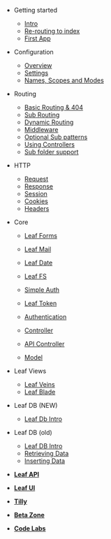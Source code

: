 * Getting started
  * [Intro](leaf/v/2.4-beta/intro/)
  * [Re-routing to index](leaf/v/2.4-beta/intro/htaccess)
  * [First App](leaf/v/2.4-beta/intro/first)

* Configuration
  * [Overview](leaf/v/2.4-beta/config/)
  * [Settings](leaf/v/2.4-beta/config/settings)
  * [Names, Scopes and Modes](leaf/v/2.4-beta/config/nsm)

* Routing
  * [Basic Routing & 404](leaf/v/2.4-beta/routing/)
  * [Sub Routing](leaf/v/2.4-beta/routing/sub-routing)
  * [Dynamic Routing](leaf/v/2.4-beta/routing/dynamic)
  * [Middleware](leaf/v/2.4-beta/routing/middleware)
  * [Optional Sub patterns](leaf/v/2.4-beta/routing/sub-patterns)
  * [Using Controllers](leaf/v/2.4-beta/routing/controller)
  * [Sub folder support](leaf/v/2.4-beta/routing/sub-folder)

* HTTP
  * [Request](leaf/v/2.4-beta/http/request)
  * [Response](leaf/v/2.4-beta/http/response)
  * [Session](leaf/v/2.4-beta/http/session)
  * [Cookies](leaf/v/2.4-beta/http/cookies)
  * [Headers](leaf/v/2.4-beta/http/headers)

* Core
  * [Leaf Forms](leaf/v/2.4-beta/core/forms)
  * [Leaf Mail](leaf/v/2.4-beta/core/mail)
  * [Leaf Date](leaf/v/2.4-beta/core/date)
  * [Leaf FS](leaf/v/2.4-beta/core/fs)
  
  * [Simple Auth](leaf/v/2.4-beta/core/auth)
  * [Leaf Token](leaf/v/2.4-beta/core/token)
  * [Authentication](leaf/v/2.4-beta/core/authentication)
  
  * [Controller](leaf/v/2.4-beta/core/controller)
  * [API Controller](leaf/v/2.4-beta/core/api-controller)
  * [Model](leaf/v/2.4-beta/core/model)

* Leaf Views
  * [Leaf Veins](leaf/v/2.4-beta/views/veins)
  * [Leaf Blade](leaf/v/2.4-beta/views/blade)

* Leaf DB (NEW)
  * [Leaf Db Intro](leaf/v/2.4-beta/db/)

* Leaf DB (old)
  * [Leaf DB Intro](leaf/v/2.4-beta/database/)
  * [Retrieving Data](leaf/v/2.4-beta/database/select)
  * [Inserting Data](leaf/v/2.4-beta/database/insert)

* [**Leaf API**](leaf-api/)

* [**Leaf UI**](ui/)

* [**Tilly**](tilly/)

* [**Beta Zone**](leaf/v/2.4-beta/beta-zone/)

* [**Code Labs**](codelabls/)

